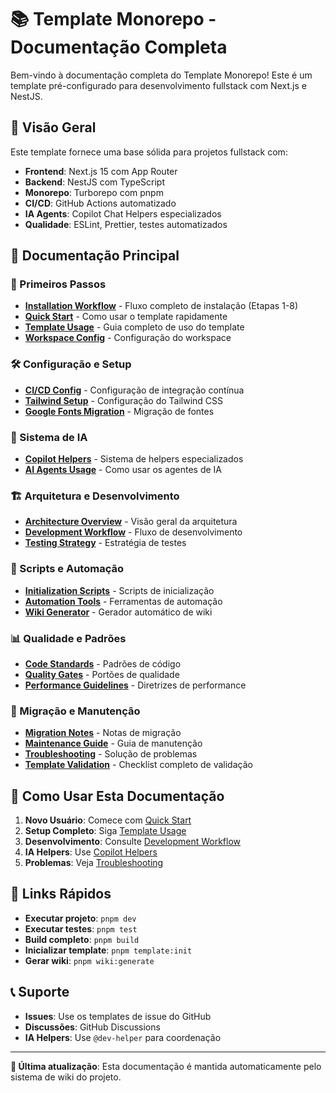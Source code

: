 # 📚 Template Monorepo - Documentação Completa

Bem-vindo à documentação completa do Template Monorepo! Este é um template pré-configurado para
desenvolvimento fullstack com Next.js e NestJS.

## 🎯 Visão Geral

Este template fornece uma base sólida para projetos fullstack com:

- **Frontend**: Next.js 15 com App Router
- **Backend**: NestJS com TypeScript
- **Monorepo**: Turborepo com pnpm
- **CI/CD**: GitHub Actions automatizado
- **IA Agents**: Copilot Chat Helpers especializados
- **Qualidade**: ESLint, Prettier, testes automatizados

## 📖 Documentação Principal

### 🚀 Primeiros Passos

- [**Installation Workflow**](INSTALLATION_WORKFLOW.md) - Fluxo completo de instalação (Etapas 1-8)
- [**Quick Start**](QUICK_START.md) - Como usar o template rapidamente
- [**Template Usage**](TEMPLATE_USAGE.md) - Guia completo de uso do template
- [**Workspace Config**](WORKSPACE_CONFIG.md) - Configuração do workspace

### 🛠️ Configuração e Setup

- [**CI/CD Config**](CI_CD_CONFIG.md) - Configuração de integração contínua
- [**Tailwind Setup**](TAILWIND_SETUP.md) - Configuração do Tailwind CSS
- [**Google Fonts Migration**](GOOGLE_FONTS_MIGRATION.md) - Migração de fontes

### 🤖 Sistema de IA

- [**Copilot Helpers**](COPILOT_HELPERS.md) - Sistema de helpers especializados
- [**AI Agents Usage**](AI_AGENTS_USAGE.md) - Como usar os agentes de IA

### 🏗️ Arquitetura e Desenvolvimento

- [**Architecture Overview**](ARCHITECTURE.md) - Visão geral da arquitetura
- [**Development Workflow**](DEVELOPMENT_WORKFLOW.md) - Fluxo de desenvolvimento
- [**Testing Strategy**](TESTING_STRATEGY.md) - Estratégia de testes

### 🔧 Scripts e Automação

- [**Initialization Scripts**](INITIALIZATION_SCRIPTS.md) - Scripts de inicialização
- [**Automation Tools**](AUTOMATION_TOOLS.md) - Ferramentas de automação
- [**Wiki Generator**](WIKI_GENERATOR.md) - Gerador automático de wiki

### 📊 Qualidade e Padrões

- [**Code Standards**](CODE_STANDARDS.md) - Padrões de código
- [**Quality Gates**](QUALITY_GATES.md) - Portões de qualidade
- [**Performance Guidelines**](PERFORMANCE_GUIDELINES.md) - Diretrizes de performance

### 🔄 Migração e Manutenção

- [**Migration Notes**](MIGRATION_NOTES.md) - Notas de migração
- [**Maintenance Guide**](MAINTENANCE_GUIDE.md) - Guia de manutenção
- [**Troubleshooting**](TROUBLESHOOTING.md) - Solução de problemas
- [**Template Validation**](TEMPLATE_VALIDATION.md) - Checklist completo de validação

## 🎯 Como Usar Esta Documentação

1. **Novo Usuário**: Comece com [Quick Start](QUICK_START.md)
2. **Setup Completo**: Siga [Template Usage](TEMPLATE_USAGE.md)
3. **Desenvolvimento**: Consulte [Development Workflow](DEVELOPMENT_WORKFLOW.md)
4. **IA Helpers**: Use [Copilot Helpers](COPILOT_HELPERS.md)
5. **Problemas**: Veja [Troubleshooting](TROUBLESHOOTING.md)

## 🚀 Links Rápidos

- **Executar projeto**: `pnpm dev`
- **Executar testes**: `pnpm test`
- **Build completo**: `pnpm build`
- **Inicializar template**: `pnpm template:init`
- **Gerar wiki**: `pnpm wiki:generate`

## 📞 Suporte

- **Issues**: Use os templates de issue do GitHub
- **Discussões**: GitHub Discussions
- **IA Helpers**: Use `@dev-helper` para coordenação

---

**📝 Última atualização**: Esta documentação é mantida automaticamente pelo sistema de wiki do
projeto.
